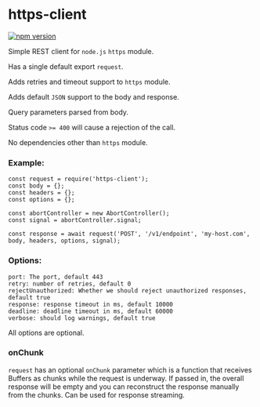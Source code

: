 # https-client


[![npm version](https://img.shields.io/npm/v/https-client)](https://www.npmjs.com/package/https-client)

Simple REST client for `node.js` `https` module.

Has a single default export `request`.

Adds retries and timeout support to `https` module.

Adds default `JSON` support to the body and response.

Query parameters parsed from body.

Status code `>= 400` will cause a rejection of the call.

No dependencies other than `https` module.

### Example:

```
const request = require('https-client');
const body = {};
const headers = {};
const options = {};

const abortController = new AbortController();
const signal = abortController.signal;

const response = await request('POST', '/v1/endpoint', 'my-host.com', body, headers, options, signal);
```

### Options:

    port: The port, default 443
    retry: number of retries, default 0
    rejectUnauthorized: Whether we should reject unauthorized responses, default true
    response: response timeout in ms, default 10000
    deadline: deadline timeout in ms, default 60000
    verbose: should log warnings, default true

All options are optional.

### onChunk

`request` has an optional `onChunk` parameter which is a function that receives Buffers as chunks
while the request is underway. If passed in, the overall response will be empty and you can
reconstruct the response manually from the chunks. Can be used for response streaming.
